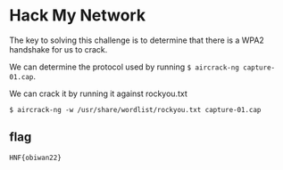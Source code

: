 # Hack My Network

The key to solving this challenge is to determine that there is a WPA2 handshake for us to crack.

We can determine the protocol used by running `$ aircrack-ng capture-01.cap`.

We can crack it by running it against rockyou.txt 

`$ aircrack-ng -w /usr/share/wordlist/rockyou.txt capture-01.cap`

## flag

`HNF{obiwan22}`
